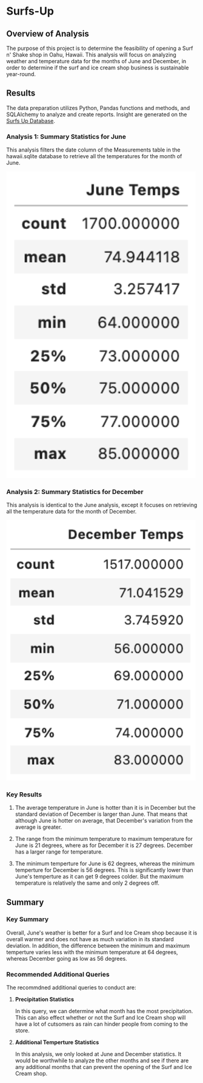 # Surfs-Up

## Overview of Analysis

The purpose of this project is to determine the feasibility of opening a Surf n' Shake shop in Oahu, Hawaii. This analysis will focus on analyzing  weather and temperature data for the months of June and December, in order to determine if the surf and ice cream shop business is sustainable year-round.

## Results

The data preparation utilizes Python, Pandas functions and methods, and SQLAlchemy to analyze and create reports. Insight are generated on the <a href="SurfsUp_Challenge.ipynb">Surfs Up Database</a>. 

### Analysis 1: Summary Statistics for June

This analysis filters the date column of the Measurements table in the hawaii.sqlite database to retrieve all the temperatures for the month of June.

<img src="Analysis/June_Temps.png" width="500">

### Analysis 2: Summary Statistics for December

This analysis is identical to the June analysis, except it focuses on retrieving all the temperature data for the month of December.

<img src="Analysis/December_Temps.png" width="500">

### Key Results

1. The average temperature in June is hotter than it is in December but the standard deviation of December is larger than June. That means that although June is hotter on average, that December's variation from the average is greater.

2. The range from the minimum temperature to maximum temperature for June is 21 degrees, where as for December it is 27 degrees. December has a larger range for temperature.

3. The minimum temperture for June is 62 degrees, whereas the minimum temperture for December is 56 degrees. This is significantly lower than June's temperture as it can get 9 degrees colder. But the maximum temperature is relatively the same and only 2 degrees off. 

## Summary

### Key Summary

Overall, June's weather is better for a Surf and Ice Cream shop because it is overall warmer and does not have as much variation in its standard deviation. In addition, the difference between the minimum and maximum temperture varies less with the minimum temperature at 64 degrees, whereas December going as low as 56 degrees. 

### Recommended Additional Queries

The recommdned additional queries to conduct are:

1. **Precipitation Statistics** 

    In this query, we can determine what month has the most precipitation. This can also effect whether or not the Surf and Ice Cream shop will have a lot of cutsomers as rain can hinder people from coming to the store. 

2. **Additional Temperture Statistics**

    In this analysis, we only looked at June and December statistics. It would be worthwhile to analyze the other months and see if there are any additional months that can prevent the opening of the Surf and Ice Cream shop. 